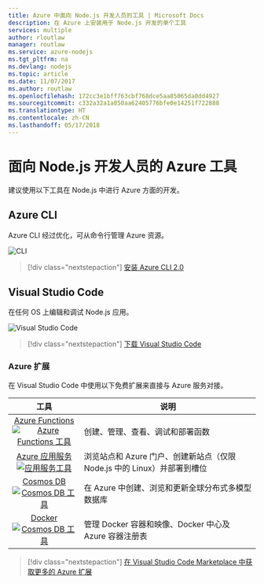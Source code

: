 ```yaml
---
title: Azure 中面向 Node.js 开发人员的工具 | Microsoft Docs
description: 在 Azure 上安装用于 Node.js 开发的单个工具
services: multiple
author: rloutlaw
manager: routlaw
ms.service: azure-nodejs
ms.tgt_pltfrm: na
ms.devlang: nodejs
ms.topic: article
ms.date: 11/07/2017
ms.author: routlaw
ms.openlocfilehash: 172cc3e1bff763cbf768dce5aa85065da0dd4927
ms.sourcegitcommit: c332a32a1a850aa62405776bfe0e14251f722888
ms.translationtype: HT
ms.contentlocale: zh-CN
ms.lasthandoff: 05/17/2018
---
```

# <a name="azure-tools-for-nodejs-developers"></a>面向 Node.js 开发人员的 Azure 工具
建议使用以下工具在 Node.js 中进行 Azure 方面的开发。

## <a name="azure-cli"></a>Azure CLI
Azure CLI 经过优化，可从命令行管理 Azure 资源。

![CLI](media/node-azure-tools/cli.png)
 
> [!div class="nextstepaction"]
> [安装 Azure CLI 2.0](https://docs.microsoft.com/cli/azure/install-az-cli2)

## <a name="visual-studio-code"></a>Visual Studio Code
在任何 OS 上编辑和调试 Node.js 应用。

![Visual Studio Code](media/node-azure-tools/vs-code.png)

> [!div class="nextstepaction"]
> [下载 Visual Studio Code](https://code.visualstudio.com)

### <a name="azure-extensions"></a>Azure 扩展
在 Visual Studio Code 中使用以下免费扩展来直接与 Azure 服务对接。

| 工具 | 说明  |
|:---------:|---------|
| [Azure Functions](https://marketplace.visualstudio.com/items?itemName=ms-azuretools.vscode-azurefunctions) <br> [![Azure Functions 工具](media/node-azure-tools/icon-azure-functions.png)](https://marketplace.visualstudio.com/items?itemName=ms-azuretools.vscode-azurefunctions) | 创建、管理、查看、调试和部署函数|
| [Azure 应用服务](https://marketplace.visualstudio.com/items?itemName=ms-azuretools.vscode-azureappservice) <br> [![应用服务工具](media/node-azure-tools/icon-azure-app-service.png)](https://marketplace.visualstudio.com/items?itemName=ms-azuretools.vscode-azureappservice) | 浏览站点和 Azure 门户、创建新站点（仅限 Node.js 中的 Linux）并部署到槽位 |
| [Cosmos DB](https://marketplace.visualstudio.com/items?itemName=ms-azuretools.vscode-cosmosdb)  <br> [![Cosmos DB 工具](media/node-azure-tools/icon-cosmos-db.png)](https://marketplace.visualstudio.com/items?itemName=ms-azuretools.vscode-cosmosdb)| 在 Azure 中创建、浏览和更新全球分布式多模型数据库 |
| [Docker](https://marketplace.visualstudio.com/items?itemName=formulahendry.docker-explorer)   <br> [![Cosmos DB 工具](media/node-azure-tools/icon-docker.png)](https://marketplace.visualstudio.com/items?itemName=formulahendry.docker-explorer)| 管理 Docker 容器和映像、Docker 中心及 Azure 容器注册表 |

> [!div class="nextstepaction"]
> [在 Visual Studio Code Marketplace 中获取更多的 Azure 扩展](https://marketplace.visualstudio.com/search?term=azure&target=VSCode&category=All%20categories&sortBy=Relevance)